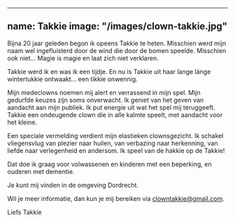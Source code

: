 
---
name: Takkie
image: "/images/clown-takkie.jpg"
---

Bijna 20 jaar geleden begon ik opeens Takkie te heten. Misschien werd mijn naam wel ingefluisterd door de wind die door de bomen speelde. Misschien ook niet… Magie is magie en laat zich niet verklaren.

Takkie werd ik en was ik een tijdje. En nu is Takkie uit haar lange lánge wintertukkie ontwaakt… een tikkie onwennig.

Mijn medeclowns noemen mij alert en verrassend in mijn spel. Mijn gedurfde keuzes zijn soms onverwacht. Ik geniet van het geven van aandacht aan mijn publiek. Ik put energie uit wat het spel mij teruggeeft. Takkie een ondeugende clown die in alle kalmte speelt, met aandacht voor het kleine.

Een speciale vermelding verdient mijn elastieken clownsgezicht. Ik schakel vliegensvlug van plezier naar huilen, van verbazing naar herkenning, van liefde naar verlegenheid en andersom. Ik speel van de hakkie op de Takkie! 

Dat doe ik graag voor volwassenen en kinderen met een beperking, en ouderen met dementie.

Je kunt mij vinden in de omgeving Dordrecht.

Wil je meer informatie, dan kun je mij bereiken via clowntakkie@gmail.com.

Liefs Takkie